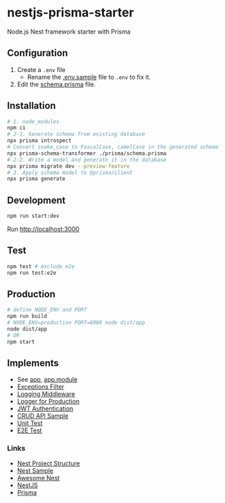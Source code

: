 # nestjs-prisma-starter

Node.js Nest framework starter with Prisma

## Configuration

1. Create a `.env` file
   - Rename the [.env.sample](.env.sample) file to `.env` to fix it.
2. Edit the [schema.prisma](prisma/schema.prisma) file.

## Installation

```sh
# 1. node_modules
npm ci
# 2-1. Generate schema from existing database
npx prisma introspect
# Convert snake_case to PascalCase, camelCase in the generated schema
npx prisma-schema-transformer ./prisma/schema.prisma
# 2-2. Write a model and generate it in the database
npx prisma migrate dev --preview-feature
# 3. Apply schema model to @prisma/client
npx prisma generate
```

## Development

```sh
npm run start:dev
```

Run [http://localhost:3000](http://localhost:3000)

## Test

```sh
npm test # exclude e2e
npm run test:e2e
```

## Production

```sh
# define NODE_ENV and PORT
npm run build
# NODE_ENV=production PORT=8000 node dist/app
node dist/app
# OR
npm start
```

## Implements

- See [app](src/app.ts), [app.module](src/app.module.ts)
- [Exceptions Filter](src/common/exceptions.filter.ts)
- [Logging Middleware](src/common/logger.middleware.ts)
- [Logger for Production](src/common/logger.service.ts)
- [JWT Authentication](src/auth)
- [CRUD API Sample](src/sample)
- [Unit Test](src/sample/sample.controller.spec.ts)
- [E2E Test](test/e2e)

### Links

- [Nest Project Structure](https://github.com/CatsMiaow/node-nestjs-structure)
- [Nest Sample](https://github.com/nestjs/nest/tree/master/sample)
- [Awesome Nest](https://github.com/juliandavidmr/awesome-nestjs)
- [NestJS](https://docs.nestjs.com)
- [Prisma](https://www.prisma.io)
